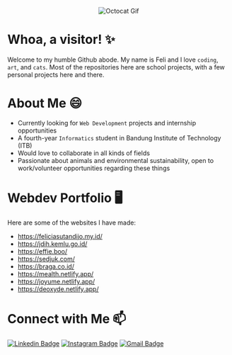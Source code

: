 <!--
**FelineJTD/FelineJTD** is a ✨ _special_ ✨ repository because its `README.md` (this file) appears on your GitHub profile.

Here are some ideas to get you started:

- 🔭 I’m currently working on ...
- 🌱 I’m currently learning ...
- 👯 I’m looking to collaborate on ...
- 🤔 I’m looking for help with ...
- 💬 Ask me about ...
- 📫 How to reach me: ...
- 😄 Pronouns: ...
- ⚡ Fun fact: ...
-->


<!-- Octocat Gif OwO -->
<p align="center">
  <img src="https://user-images.githubusercontent.com/75204822/171152485-22a6bf03-4e5e-4e44-b107-e7f3a8a99c48.gif"
  alt="Octocat Gif" />
</p>

# Whoa, a visitor! ✨
Welcome to my humble Github abode. My name is Feli and I love `coding`, `art`, and `cats`. Most of the repositories here are school projects, with a few personal projects here and there.

# About Me 😄
- Currently looking for `Web Development` projects and internship opportunities
- A fourth-year `Informatics` student in Bandung Institute of Technology (ITB)
- Would love to collaborate in all kinds of fields
- Passionate about animals and environmental sustainability, open to work/volunteer opportunities regarding these things

# Webdev Portfolio 🖥️
Here are some of the websites I have made:
- https://feliciasutandijo.my.id/
- https://jdih.kemlu.go.id/
- https://effie.boo/
- https://sedjuk.com/
- https://braga.co.id/
- https://mealth.netlify.app/
- https://joyume.netlify.app/
- https://deoxyde.netlify.app/

# Connect with Me 📫
[![Linkedin Badge](https://img.shields.io/badge/-FeliciaSutandijo-blue?style=flat-square&logo=Linkedin&logoColor=white&link=https://www.linkedin.com/in/felicia-sutandijo-57a570199/)](https://www.linkedin.com/in/felicia-sutandijo/)
[![Instagram Badge](https://img.shields.io/badge/-FelineJTD-F44747?style=flat-square&labelColor=F44747&logo=instagram&logoColor=white&link=https://www.instagram.com/felinejtd/)](https://www.instagram.com/felinejtd/)
[![Gmail Badge](https://img.shields.io/badge/-feliciasutandijo@gmail.com-c14438?style=flat-square&logo=Gmail&logoColor=white&link=mailto:feliciasutandijo@gmail.com)](mailto:feliciasutandijo@gmail.com)
